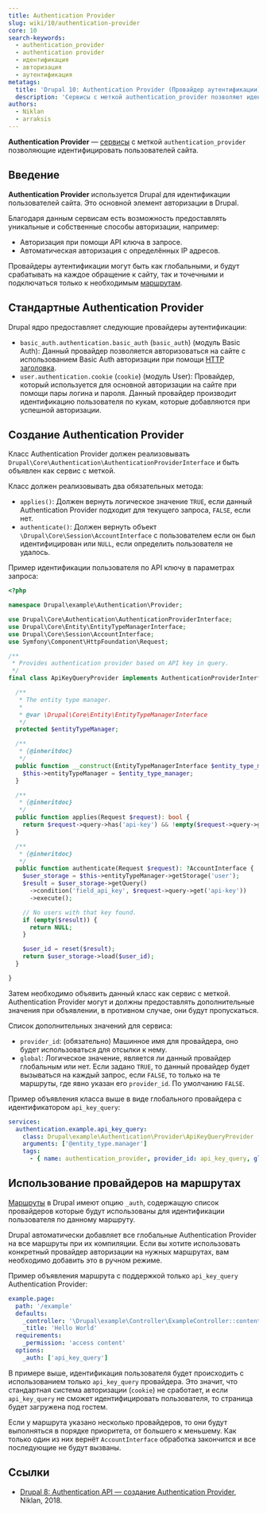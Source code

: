 ```yaml
---
title: Authentication Provider
slug: wiki/10/authentication-provider
core: 10
search-keywords:
  - authentication_provider
  - authentication provider
  - идентификация
  - авторизация
  - аутентификация
metatags:
  title: 'Drupal 10: Authentication Provider (Провайдер аутентификации)'
  description: 'Сервисы с меткой authentication_provider позволяют идентифицировать пользователей сайта.'
authors:
  - Niklan
  - arraksis
---
```


**Authentication Provider** — [сервисы](../../index.md) с меткой `authentication_provider` позволяющие идентифицировать пользователей сайта.

## Введение

**Authentication Provider** используется Drupal для идентификации пользователей сайта. Это основной элемент авторизации в Drupal.

Благодаря данным сервисам есть возможность предоставлять уникальные и собственные способы авторизации, например:

- Авторизация при помощи API ключа в запросе.
- Автоматическая авторизация с определённых IP адресов.

Провайдеры аутентификации могут быть как глобальными, и будут срабатывать на каждое обращение к сайту, так и точечными и подключаться только к необходимым [маршрутам](../../../routing/index.md).

## Стандартные Authentication Provider

Drupal ядро предоставляет следующие провайдеры аутентификации:

- `basic_auth.authentication.basic_auth` (`basic_auth`) (модуль Basic Auth): Данный провайдер позволяется авторизоваться на сайте с использованием Basic Auth авторизации при помощи [HTTP заголовка](https://developer.mozilla.org/ru/docs/Web/HTTP/%D0%97%D0%B0%D0%B3%D0%BE%D0%BB%D0%BE%D0%B2%D0%BA%D0%B8/Authorization).
- `user.authentication.cookie` (`cookie`) (модуль User): Провайдер, который используется для основной авторизации на сайте при помощи пары логина и пароля. Данный провайдер производит идентификацию пользователя по кукам, которые добавляются при успешной авторизации.

## Создание Authentication Provider

Класс Authentication Provider должен реализовывать `Drupal\Core\Authentication\AuthenticationProviderInterface` и быть объявлен как сервис с меткой.

Класс должен реализовывать два обязательных метода:

- `applies()`: Должен вернуть логическое значение `TRUE`, если данный Authentication Provider подходит для текущего запроса, `FALSE`, если нет.
- `authenticate()`: Должен вернуть объект `\Drupal\Core\Session\AccountInterface` с пользователем если он был идентифицирован или `NULL`, если определить пользователя не удалось.

Пример идентификации пользователя по API ключу в параметрах запроса:

```php
<?php

namespace Drupal\example\Authentication\Provider;

use Drupal\Core\Authentication\AuthenticationProviderInterface;
use Drupal\Core\Entity\EntityTypeManagerInterface;
use Drupal\Core\Session\AccountInterface;
use Symfony\Component\HttpFoundation\Request;

/**
 * Provides authentication provider based on API key in query.
 */
final class ApiKeyQueryProvider implements AuthenticationProviderInterface {

  /**
   * The entity type manager.
   *
   * @var \Drupal\Core\Entity\EntityTypeManagerInterface
   */
  protected $entityTypeManager;

  /**
   * {@inheritdoc}
   */
  public function __construct(EntityTypeManagerInterface $entity_type_manager) {
    $this->entityTypeManager = $entity_type_manager;
  }

  /**
   * {@inheritdoc}
   */
  public function applies(Request $request): bool {
    return $request->query->has('api-key') && !empty($request->query->get('api-key'));
  }

  /**
   * {@inheritdoc}
   */
  public function authenticate(Request $request): ?AccountInterface {
    $user_storage = $this->entityTypeManager->getStorage('user');
    $result = $user_storage->getQuery()
      ->condition('field_api_key', $request->query->get('api-key'))
      ->execute();

    // No users with that key found.
    if (empty($result)) {
      return NULL;
    }

    $user_id = reset($result);
    return $user_storage->load($user_id);
  }

}
```

Затем необходимо объявить данный класс как сервис с меткой. Authentication Provider могут и должны предоставлять дополнительные значения при объявлении, в противном случае, они будут пропускаться.

Список дополнительных значений для сервиса:

- `provider_id`: (обязательно) Машинное имя для провайдера, оно будет использоваться для отсылки к нему.
- `global`: Логическое значение, является ли данный провайдер глобальным или нет. Если задано `TRUE`, то данный провайдер будет вызываться на каждый запрос, если `FALSE`, то только на те маршруты, где явно указан его `provider_id`. По умолчанию `FALSE`.

Пример объявления класса выше в виде глобального провайдера с идентификатором `api_key_query`:

```yaml
services:
  authentication.example.api_key_query:
    class: Drupal\example\Authentication\Provider\ApiKeyQueryProvider
    arguments: ['@entity_type.manager']
    tags:
      - { name: authentication_provider, provider_id: api_key_query, global: TRUE }
```

## Использование провайдеров на маршрутах

[Маршруты](../../../routing/index.md) в Drupal имеют опцию `_auth`, содержащую список провайдеров которые будут использованы для идентификации пользователя по данному маршруту.

Drupal автоматически добавляет все глобальные Authentication Provider на все маршруты при их компиляции. Если вы хотите использовать конкретный провайдер авторизации на нужных маршрутах, вам необходимо добавить это в ручном режиме.

Пример объявления маршрута с поддержкой только `api_key_query` Authentication Provider:

```yaml
example.page:
  path: '/example' 
  defaults: 
    _controller: '\Drupal\example\Controller\ExampleController::content' 
    _title: 'Hello World'
  requirements: 
    _permission: 'access content'
  options:
    _auth: ['api_key_query']
```

В примере выше, идентификация пользователя будет происходить с использованием только `api_key_query` провайдера. Это значит, что стандартная система авторизации (`cookie`) не сработает, и если `api_key_query` не сможет идентифицировать пользователя, то страница будет загружена под гостем.

<Aside type="tip">

Если у маршрута указано несколько провайдеров, то они будут выполняться в порядке приоритета, от большего к меньшему. Как только один из них вернёт `AccountInterface` обработка закончится и все последующие не будут вызваны.

</Aside>

## Ссылки

- [Drupal 8: Authentication API — создание Authentication Provider](https://niklan.net/blog/166), Niklan, 2018.
